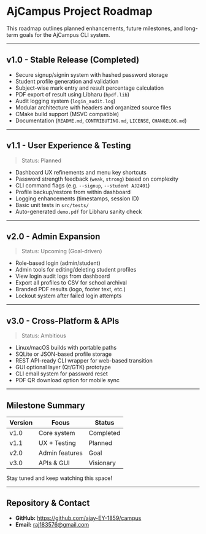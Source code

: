 # AjCampus Project Roadmap

This roadmap outlines planned enhancements, future milestones, and long-term goals for the AjCampus CLI system.

---

## v1.0 - Stable Release (Completed)

- Secure signup/signin system with hashed password storage
- Student profile generation and validation
- Subject-wise mark entry and result percentage calculation
- PDF export of result using Libharu (`hpdf.lib`)
- Audit logging system (`login_audit.log`)
- Modular architecture with headers and organized source files
- CMake build support (MSVC compatible)
- Documentation (`README.md`, `CONTRIBUTING.md`, `LICENSE`, `CHANGELOG.md`)

---

## v1.1 - User Experience & Testing

> Status: Planned

- Dashboard UX refinements and menu key shortcuts
- Password strength feedback (`weak`, `strong`) based on complexity
- CLI command flags (e.g. `--signup`, `--student AJ2401`)
- Profile backup/restore from within dashboard
- Logging enhancements (timestamps, session ID)
- Basic unit tests in `src/tests/`
- Auto-generated `demo.pdf` for Libharu sanity check

---

## v2.0 - Admin Expansion

> Status: Upcoming (Goal-driven)

- Role-based login (admin/student)
- Admin tools for editing/deleting student profiles
- View login audit logs from dashboard
- Export all profiles to CSV for school archival
- Branded PDF results (logo, footer text, etc.)
- Lockout system after failed login attempts

---

## v3.0 - Cross-Platform & APIs

> Status: Ambitious

- Linux/macOS builds with portable paths
- SQLite or JSON-based profile storage
- REST API-ready CLI wrapper for web-based transition
- GUI optional layer (Qt/GTK) prototype
- CLI email system for password reset
- PDF QR download option for mobile sync

---

## Milestone Summary

| Version | Focus           | Status     |
|---------|------------------|------------|
| v1.0    | Core system      | Completed |
| v1.1    | UX + Testing     | Planned |
| v2.0    | Admin features   | Goal     |
| v3.0    | APIs & GUI       | Visionary |

Stay tuned and keep watching this space!

---

## Repository & Contact

- **GitHub:** https://github.com/ajay-EY-1859/campus
- **Email:** raj183576@gmail.com
